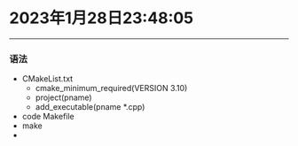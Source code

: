 # 2023年1月28日23:48:05
---  
### 语法  
- CMakeList.txt  
  - cmake_minimum_required(VERSION 3.10)  
  - project(pname)  
  - add_executable(pname *.cpp)  
- code Makefile  
- make  
- 

